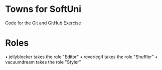 # Towns for SoftUni
Code for the Git and GitHub Exercise
# Roles
•	jellyblocker takes the role "Editor"
•	reveriegif takes the role "Shuffler"
•	vacuumdream takes the role "Styler"


